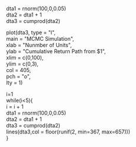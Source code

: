 dta1 = rnorm(100,0,0.05)  
dta2 = dta1 + 1  
dta3 = cumprod(dta2)  

plot(dta3, type = "l",  
          main = "MCMC Simulation",  
          xlab = "Nunmber of Units",  
          ylab = "Cumulative Return Path from $1",  
          xlim = c(0,100),  
          ylim = c(0,3),  
          col = 405,  
          pch = "o",  
          lty = 1) 
     
i=1  
while(i<5){  
          i = i + 1  
          dta1 = rnorm(100,0,0.05)  
          dta2 = dta1 + 1  
          dta3 = cumprod(dta2)  
          lines(dta3,col = floor(runif(2, min=367, max=657)))  
}
